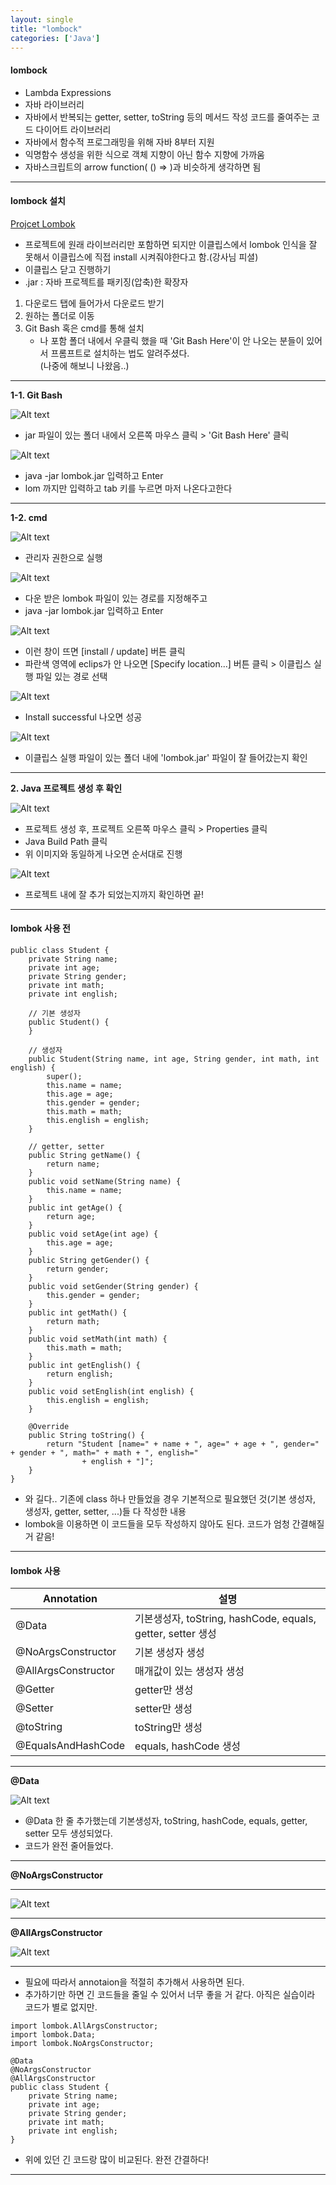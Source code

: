 ```yaml
---
layout: single
title: "lombock"
categories: ['Java']
---
```


#### lombock
* Lambda Expressions
* 자바 라이브러리
* 자바에서 반복되는 getter, setter, toString 등의 메서드 작성 코드를 줄여주는 코드 다이어트 라이브러리
* 자바에서 함수적 프로그래밍을 위해 자바 8부터 지원
* 익명함수 생성을 위한 식으로 객체 지향이 아닌 함수 지향에 가까움
* 자바스크립트의 arrow function( () => )과 비슷하게 생각하면 됨

***

#### lombock 설치
[Projcet Lombok]   

* 프로젝트에 원래 라이브러리만 포함하면 되지만 이클립스에서 lombok 인식을 잘 못해서 이클립스에 직접 install 시켜줘야한다고 함.(강사님 피셜)
* 이클립스 닫고 진행하기
* .jar : 자바 프로젝트를 패키징(압축)한 확장자
   
1. 다운로드 탭에 들어가서 다운로드 받기
2. 원하는 폴더로 이동
3. Git Bash 혹은 cmd를 통해 설치
    * 나 포함 폴더 내에서 우클릭 했을 때 'Git Bash Here'이 안 나오는 분들이 있어서 프롬프트로 설치하는 법도 알려주셨다.   
    (나중에 해보니 나왔음..)

***

**1-1. Git Bash**   
   
![Alt text](/assets/images/lombok/lombok01.jpg)  
   
* jar 파일이 있는 폴더 내에서 오른쪽 마우스 클릭 > 'Git Bash Here' 클릭
   
![Alt text](/assets/images/lombok/lombok06.jpg)  
   
* java -jar lombok.jar 입력하고 Enter   
* lom 까지만 입력하고 tab 키를 누르면 마저 나온다고한다
   
***

**1-2. cmd**
   
![Alt text](/assets/images/lombok/lombok02.jpg)  
   
* 관리자 권한으로 실행
   
![Alt text](/assets/images/lombok/lombok03.jpg)  
   
* 다운 받은 lombok 파일이 있는 경로를 지정해주고   
* java -jar lombok.jar 입력하고 Enter
   
![Alt text](/assets/images/lombok/lombok04.jpg)  
   
* 이런 창이 뜨면 [install / update] 버튼 클릭
* 파란색 영역에 eclips가 안 나오면 [Specify location...] 버튼 클릭 > 이클립스 실행 파일 있는 경로 선택
   
![Alt text](/assets/images/lombok/lombok05.jpg)  

* Install successful 나오면 성공
   
![Alt text](/assets/images/lombok/lombok07.jpg)  
   
* 이클립스 실행 파일이 있는 폴더 내에 'lombok.jar' 파일이 잘 들어갔는지 확인

***

**2. Java 프로젝트 생성 후 확인**
   
![Alt text](/assets/images/lombok/lombok08.jpg)  
   
* 프로젝트 생성 후, 프로젝트 오른쪽 마우스 클릭 > Properties 클릭
* Java Build Path 클릭
* 위 이미지와 동일하게 나오면 순서대로 진행
   
![Alt text](/assets/images/lombok/lombok09.jpg)  
   
* 프로젝트 내에 잘 추가 되었는지까지 확인하면 끝!

***

#### lombok 사용 전
   
```
public class Student {
	private String name;
	private int age;
	private String gender;
	private int math;
	private int english;
	
	// 기본 생성자
	public Student() {
	}
	
	// 생성자
	public Student(String name, int age, String gender, int math, int english) {
		super();
		this.name = name;
		this.age = age;
		this.gender = gender;
		this.math = math;
		this.english = english;
	}
	
	// getter, setter
	public String getName() {
		return name;
	}
	public void setName(String name) {
		this.name = name;
	}
	public int getAge() {
		return age;
	}
	public void setAge(int age) {
		this.age = age;
	}
	public String getGender() {
		return gender;
	}
	public void setGender(String gender) {
		this.gender = gender;
	}
	public int getMath() {
		return math;
	}
	public void setMath(int math) {
		this.math = math;
	}
	public int getEnglish() {
		return english;
	}
	public void setEnglish(int english) {
		this.english = english;
	}

	@Override
	public String toString() {
		return "Student [name=" + name + ", age=" + age + ", gender=" + gender + ", math=" + math + ", english="
				+ english + "]";
	}
}
```   
   
* 와 길다.. 기존에 class 하나 만들었을 경우 기본적으로 필요했던 것(기본 생성자, 생성자, getter, setter, ...)들 다 작성한 내용
* lombok을 이용하면 이 코드들을 모두 작성하지 않아도 된다. 코드가 엄청 간결해질 거 같음!
   
***

#### lombok 사용
   
|Annotation|설명|
|-----|--------|
|@Data|기본생성자, toString, hashCode, equals, getter, setter 생성|
|@NoArgsConstructor|기본 생성자 생성|
|@AllArgsConstructor|매개값이 있는 생성자 생성|
|@Getter|getter만 생성|
|@Setter|setter만 생성|
|@toString|toString만 생성|
|@EqualsAndHashCode|equals, hashCode 생성|   
   
***
   
**@Data**
   
![Alt text](/assets/images/lombok/lombok10.jpg)  
   
* @Data 한 줄 추가했는데 기본생성자, toString, hashCode, equals, getter, setter 모두 생성되었다.
* 코드가 완전 줄어들었다.
   
***
   
**@NoArgsConstructor**
   
***
   
![Alt text](/assets/images/lombok/lombok11.jpg)  
   
***
   
**@AllArgsConstructor**
   
![Alt text](/assets/images/lombok/lombok12.jpg)  
   
***

* 필요에 따라서 annotaion을 적절히 추가해서 사용하면 된다.
* 추가하기만 하면 긴 코드들을 줄일 수 있어서 너무 좋을 거 같다. 아직은 실습이라 코드가 별로 없지만.
   
```
import lombok.AllArgsConstructor;
import lombok.Data;
import lombok.NoArgsConstructor;

@Data
@NoArgsConstructor
@AllArgsConstructor
public class Student {
	private String name;
	private int age;
	private String gender;
	private int math;
	private int english;
}
```
   
* 위에 있던 긴 코드랑 많이 비교된다. 완전 간결하다!
   
***


[Projcet Lombok]: https://projectlombok.org/